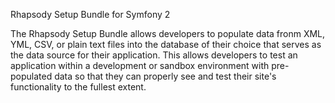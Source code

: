 Rhapsody Setup Bundle for Symfony 2

The Rhapsody Setup Bundle allows developers to populate data fronm XML, YML, CSV, or plain text files into the database of their choice that serves as the data source for their application. This allows developers to test an application within a development or sandbox environment with pre-populated data so that they can properly see and test their site's functionality to the fullest extent.  